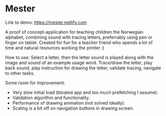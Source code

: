 # Mester

Link to demo: https://mester.netlify.com

A proof of concept-application for teaching children the Norwegian alphabet, combining sound with tracing letters, preferrably using pen or finger on tablet.
Created for fun for a teacher friend who spends a lot of time and natural resources working the printer :)

How to use:
Select a letter, then the letter sound is played along with the image and sound of an example usage word.
Trace/draw the letter, play back sound, play instruction for drawing the letter, validate tracing, navigate to other tasks. 

Some room for improvement:
- Very slow initial load (bloated app and too much prefetching I assume).
- Validation algorithm and functionality.
- Performance of drawing animation (not solved ideally).
- Scaling is a bit off on navigation buttons in drawing screen.
